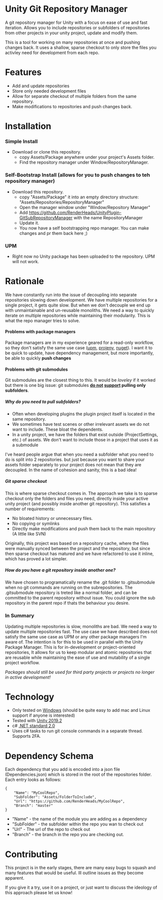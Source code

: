 # Unity Git Repository Manager

A git repository manager for Unity with a focus on ease of use and fast iteration. 
Allows you to include repositories or subfolders of repositories from other projects in your unity project, update and modify them.

This is a tool for working on many repositories at once and pushing changes back. It uses a shallow, sparse checkout to only store the files you activley need for development from each repo.

# Features

- Add and update repositories
- Store only needed development files
- Allow for separate checkout of multiple folders from the same repository.
- Make modifications to repositories and push changes back.

# Installation
### Simple Install

- Download or clone this repository.
  - copy Assets/Package anywhere under your project's Assets folder.
  - Find the repository manager under Window/RepositoryManager.
  
### Self-Bootstrap Install (allows for you to push changes to teh repository manager)

- Download this repository.
  - copy "Assets/Package" it into an empty directory structure: "Assets/Repositories/RepositoryManager"
  - Open the manager window under "Window/Repository Manager"
  - Add https://github.com/RenderHeads/UnityPlugin-GitSubRepositoryManager with the name RepositoryManager
  - Update it.
  - You now have a self bootstrapping repo manager. You can make changes and pr them back here ;)
  
### UPM

- Right now no Unity package has been uploaded to the repository. UPM will not work. 

# Rationale

We have constantly run into the issue of decoupling into separate repositories slowing down development. We have multiple repositories for a single project, it gets quite slow.
But when we don't decouple we end up with unmaintainable and un-reusable monoliths. We need a way to quickly iterate on multiple repositories while maintaining their modularity. This is what the repo manager tries to solve. 

#### Problems with package managers
Package managers are in my experience geared for a read-only workflow, so they don't satisfy the same use case ([upm](https://docs.unity3d.com/Manual/upm-parts.html), [projeny](https://github.com/modesttree/projeny), [nuget](https://github.com/GlitchEnzo/NuGetForUnity)). I want it to be quick to update, have dependency management, but more importantly, be able to quickly __push changes__

#### Problems with git submodules
Git submodules are the closest thing to this. It would be _loveley_ if it worked but there is one big issue:
git submodules **[do not](https://stackoverflow.com/questions/5303496/how-to-change-a-git-submodule-to-point-to-a-subfolder) [support](https://www.reddit.com/r/git/comments/8sanj7/create_subfolder_using_a_subfolder_from_a/) pulling only subfolders**.

##### Why do you need to pull subfolders? 
- Often when developing plugins the plugin project itself is located in the same repository.
- We sometimes have test scenes or other irrelevant assets we do not want to include. These bloat the dependents.
- In a unity project, we have the folders that exist outside (ProjectSettings, etc.) of assets. We don't want to include those in a project that uses it as a submodule

I've heard people argue that when you need a subfolder what you need to do is split into 2 repositories. but just because you want to share your assets folder separately to your project does not mean that they are decoupled. In the name of cohesion and sanity, this is a bad idea!

##### Git sparse checkout
This is where sparse checkout comes in. The approach we take is to sparse checkout only the folders and files you need, directly inside your active unity project (and possibly inside another git repository). This satisfies a number of requirements:
- No bloated history or unnecessary files.
- No copying or symlinks
- Directly make modifications and push them back to the main repository (A little like SVN)

Originally, this project was based on a repository cache, where the files were manually synced between the project and the repository, but since then sparse checkout has matured and we have refactored to use it inline, which has proved a lot simpler.

##### How do you have a git repository inside another one?
We have chosen to programatically rename the .git folder to .gitsubmodule when no git commands are running on the subrepositories. The .gitsubmodule repository is treted like a normal folder, and can be committed to the parent repository without issue. You could ignore the sub repository in the parent repo if thats the behaviour you desire.

### In Summary
Updating multiple repositories is slow, monoliths are bad. We need a way to update multiple repositories fast.
The use case we have described does not satisfy the same use case as UPM or any other package managers I'm aware of. The intention is for this to be used in parallel with the Unity Package Manager. This is for in-development or project-oriented repositories, It allows for us to keep modular and atomic repositories that are reusable while maintaining the ease of use and mutability of a single project workflow. 

_Packages should still be used for third party projects or projects no longer in active development!_

# Technology

- Only tested on [Windows](https://www.microsoft.com/en-us/software-download/windows10) (should be quite easy to add mac and Linux support if anyone is interested)
- Tested with [Unity 2019.2](https://unity.com/)
- c# [.NET standard 2.0](https://docs.microsoft.com/en-us/dotnet/standard/net-standard)
- Uses c# tasks to run git console commands in a separate thread. Supports 2FA.


# Dependency Schema
Each dependency that you add is encoded into a json file (Dependencies.json) which is stored in the root of the repositories folder. Each entry looks as follows:

```
{
    "Name": "MyCoolRepo",
    "SubFolder": "Assets/FolderToInclude",
    "Url": "https://github.com/RenderHeads/MyCoolRepo",
    "Branch": "master"
}
```
-  "Name"  - the name of the module you are adding as a dependency
-  "SubFolder" - the subfolder within the repo you wan to check out
-  "Url" - The url of the repo to check out
- "Branch" - the branch in the repo you are checking out.

# Contributing

This project is in the early stages, there are many easy bugs to squash and many features that would be useful. Ill outline issues as they become apparent.

If you give it a try, use it on a project, or just want to discuss the ideology of this approach please let us know!
